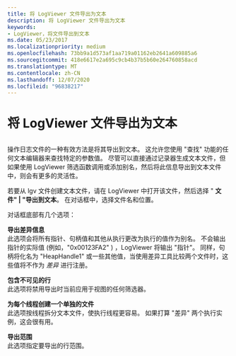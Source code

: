 ```yaml
---
title: 将 LogViewer 文件导出为文本
description: 将 LogViewer 文件导出为文本
keywords:
- LogViewer，将文件导出到文本
ms.date: 05/23/2017
ms.localizationpriority: medium
ms.openlocfilehash: 73bb9a1d573af1aa719a01162eb2641a609885a6
ms.sourcegitcommit: 418e6617e2a695c9cb4b37b5b60e264760858acd
ms.translationtype: MT
ms.contentlocale: zh-CN
ms.lasthandoff: 12/07/2020
ms.locfileid: "96838217"
---
```

# <a name="exporting-logviewer-files-to-text"></a>将 LogViewer 文件导出为文本


## <span id="ddk_exporting_logviewer_files_to_text_dtoolq"></span><span id="DDK_EXPORTING_LOGVIEWER_FILES_TO_TEXT_DTOOLQ"></span>


操作日志文件的一种有效方法是将其导出到文本。 这允许您使用 "查找" 功能的任何文本编辑器来查找特定的参数值。 尽管可以直接通过记录器生成文本文件，但如果使用 LogViewer 筛选函数调用或添加别名，然后将此信息导出到文本文件中，则会有更多的灵活性。

若要从 lgv 文件创建文本文件，请在 LogViewer 中打开该文件，然后选择 " **文件" | "导出到文本**。 在对话框中，选择文件名和位置。

对话框底部有几个选项：

<span id="Export_Diff_Information"></span><span id="export_diff_information"></span><span id="EXPORT_DIFF_INFORMATION"></span>**导出差异信息**  
此选项会将所有指针、句柄值和其他从执行更改为执行的值作为别名。 不会输出指针的实际值 (例如，"0x00123FA2" ) ，LogViewer 将输出 "指针"。 同样，句柄将化名为 "HeapHandle1" 或一些其他值，当使用差异工具比较两个文件时，这些值将不作为 *差异* 进行注册。

<span id="Include_Non-Visible_Rows"></span><span id="include_non-visible_rows"></span><span id="INCLUDE_NON-VISIBLE_ROWS"></span>**包含不可见的行**  
此选项将禁用导出时当前应用于视图的任何筛选器。

<span id="Create_a_Separate_File_For_Each_Thread"></span><span id="create_a_separate_file_for_each_thread"></span><span id="CREATE_A_SEPARATE_FILE_FOR_EACH_THREAD"></span>**为每个线程创建一个单独的文件**  
此选项按线程拆分文本文件，使执行线程更容易。 如果打算 "差异" 两个执行实例，这会很有用。

<span id="Export_Range"></span><span id="export_range"></span><span id="EXPORT_RANGE"></span>**导出范围**  
此选项指定要导出的行范围。

 

 





